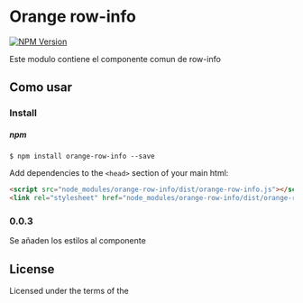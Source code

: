 # Orange row-info

[![NPM Version](http://img.shields.io/npm/v/angular-nvd3.svg?style=flat)](http://localhost:4873/)

Este modulo contiene el componente comun de row-info

## Como usar

### Install

##### npm

    $ npm install orange-row-info --save

Add dependencies to the `<head>` section of your main html:
```html
<script src="node_modules/orange-row-info/dist/orange-row-info.js"></script>
<link rel="stylesheet" href="node_modules/orange-row-info/dist/orange-row-info.css">
```

### 0.0.3
Se añaden los estilos al componente

## License
Licensed under the terms of the 
